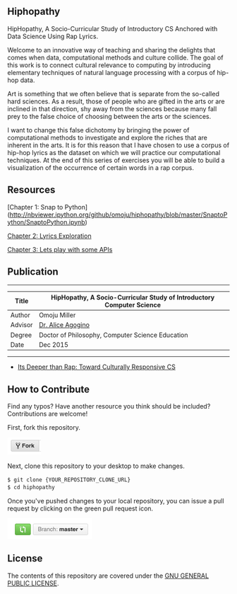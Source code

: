 ## Hiphopathy 

HipHopathy, A Socio-Curricular Study of Introductory CS Anchored with Data Science Using Rap Lyrics.

Welcome to an innovative way of teaching and sharing the delights that comes when data, computational methods and culture collide. The goal of this work is to connect cultural relevance to computing by introducing elementary techniques of natural language processing with a corpus of hip-hop data.

Art is something that we often believe that is separate from the so-called hard sciences. As a result, those of people who are gifted in the arts or are inclined in that direction, shy away from the sciences because many fall prey to the false choice of choosing between the arts or the sciences.

I want to change this false dichotomy by bringing the power of computational methods to investigate and explore the riches that are inherent in the arts. It is for this reason that I have chosen to use a corpus of hip-hop lyrics as the dataset on which we will practice our computational techniques. At the end of this series of exercises you will be able to build a visualization of the occurrence of certain words in a rap corpus.

## Resources

[Chapter 1: Snap to Python]
(http://nbviewer.ipython.org/github/omoju/hiphopathy/blob/master/SnaptoPython/SnaptoPython.ipynb)

[Chapter 2: Lyrics Exploration](http://nbviewer.ipython.org/github/omoju/hiphopathy/blob/master/HipHopDataExploration/HipHopDataExploration.ipynb)

[Chapter 3: Lets play with some APIs](http://nbviewer.ipython.org/github/omoju/hiphopathy/blob/master/RapGeniusAPI/RapGeniusAPI.ipynb)

## Publication
-----------------------------------------------------------------------------------
| Title    | HipHopathy, A Socio-Curricular Study of Introductory Computer Science |
| -------- | --------------------------------------------------------------------- |
| Author   | Omoju Miller 							                               |
| Advisor  | [Dr. Alice Agogino][Alice] 					                       |
| Degree   | Doctor of Philosophy, Computer Science Education 	                   |
| Date     | Dec 2015								                               |
------------------------------------------------------------------------------------
[Alice]: http://www.me.berkeley.edu/people/faculty/alice-m-agogino

- [Its Deeper than Rap: Toward Culturally Responsive CS](http://dl.acm.org/citation.cfm?id=2604994)


## How to Contribute

Find any typos? Have another resource you think should be included? Contributions are welcome!

First, fork this repository.

![Fork Icon](images/fork-icon.png)

Next, clone this repository to your desktop to make changes.

```sh
$ git clone {YOUR_REPOSITORY_CLONE_URL}
$ cd hiphopathy
```

Once you've pushed changes to your local repository, you can issue a pull request by clicking on the green pull request icon.

![Pull Request Icon](images/pull-request-icon.png)


## License

The contents of this repository are covered under the [GNU GENERAL PUBLIC LICENSE](License.md).
